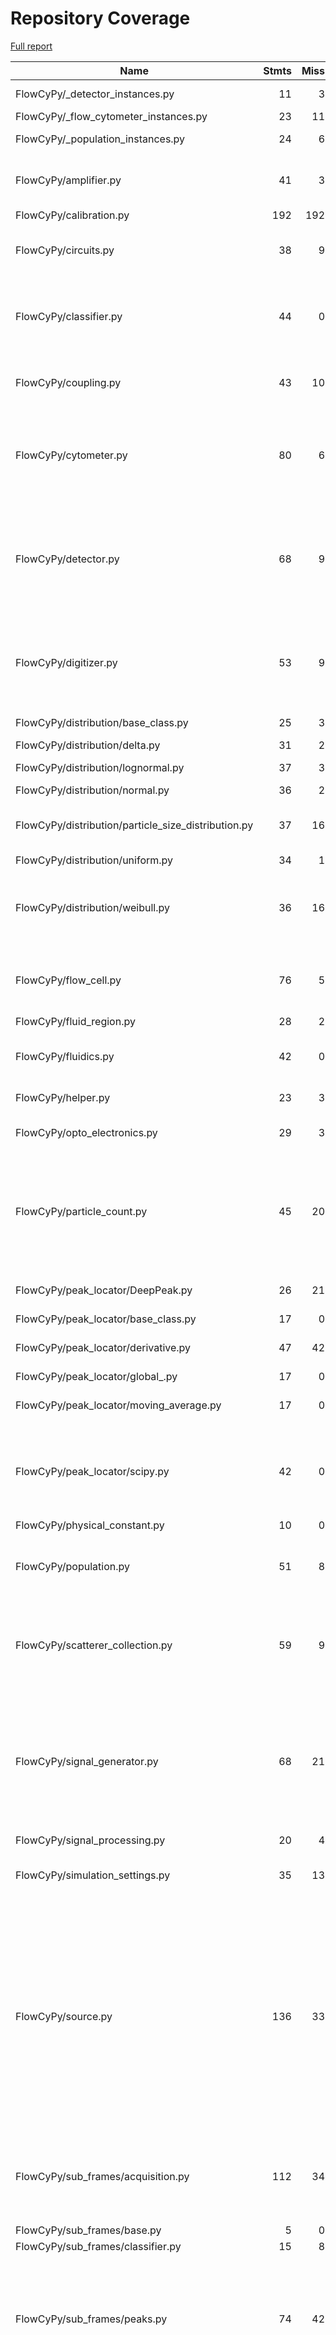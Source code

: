 # Repository Coverage

[Full report](https://htmlpreview.github.io/?https://github.com/MartinPdeS/FlowCyPy/blob/python-coverage-comment-action-data/htmlcov/index.html)

| Name                                                  |    Stmts |     Miss |   Branch |   BrPart |   Cover |   Missing |
|------------------------------------------------------ | -------: | -------: | -------: | -------: | ------: | --------: |
| FlowCyPy/\_detector\_instances.py                     |       11 |        3 |        0 |        0 |     73% |15, 34, 54 |
| FlowCyPy/\_flow\_cytometer\_instances.py              |       23 |       11 |        0 |        0 |     52% |     26-83 |
| FlowCyPy/\_population\_instances.py                   |       24 |        6 |        2 |        0 |     77% |9, 19, 58-67 |
| FlowCyPy/amplifier.py                                 |       41 |        3 |        8 |        4 |     86% |67, 73, 124, 134->exit |
| FlowCyPy/calibration.py                               |      192 |      192 |       30 |        0 |      0% |     1-397 |
| FlowCyPy/circuits.py                                  |       38 |        9 |        0 |        0 |     76% |101-105, 116-121 |
| FlowCyPy/classifier.py                                |       44 |        0 |        8 |        4 |     92% |32->35, 74->78, 121->125, 172->176 |
| FlowCyPy/coupling.py                                  |       43 |       10 |       10 |        2 |     74% |50, 137, 154-176 |
| FlowCyPy/cytometer.py                                 |       80 |        6 |       18 |        4 |     90% |22, 159, 179->187, 220-226, 287 |
| FlowCyPy/detector.py                                  |       68 |        9 |       12 |        6 |     81% |85, 107, 129, 149, 157, 178->182, 267-275 |
| FlowCyPy/digitizer.py                                 |       53 |        9 |       12 |        5 |     75% |93-94, 117, 130-133, 142-149, 165 |
| FlowCyPy/distribution/base\_class.py                  |       25 |        3 |        0 |        0 |     88% |32, 36, 65 |
| FlowCyPy/distribution/delta.py                        |       31 |        2 |        2 |        1 |     91% |   74, 104 |
| FlowCyPy/distribution/lognormal.py                    |       37 |        3 |        4 |        2 |     88% |90, 92, 124 |
| FlowCyPy/distribution/normal.py                       |       36 |        2 |        2 |        1 |     92% |   89, 128 |
| FlowCyPy/distribution/particle\_size\_distribution.py |       37 |       16 |        4 |        0 |     51% |86-94, 120-130, 133 |
| FlowCyPy/distribution/uniform.py                      |       34 |        1 |        0 |        0 |     97% |       117 |
| FlowCyPy/distribution/weibull.py                      |       36 |       16 |        2 |        0 |     53% |28, 32, 36, 57-62, 79, 102-112, 115 |
| FlowCyPy/flow\_cell.py                                |       76 |        5 |       20 |        5 |     90% |113, 120, 229, 232, 259 |
| FlowCyPy/fluid\_region.py                             |       28 |        2 |        0 |        0 |     93% |    25, 33 |
| FlowCyPy/fluidics.py                                  |       42 |        0 |        4 |        2 |     96% |97->101, 145->148 |
| FlowCyPy/helper.py                                    |       23 |        3 |       10 |        3 |     82% |36, 40, 44 |
| FlowCyPy/opto\_electronics.py                         |       29 |        3 |        8 |        3 |     84% |71, 146, 151 |
| FlowCyPy/particle\_count.py                           |       45 |       20 |       20 |        4 |     51% |31-32, 42, 65-73, 102-105, 111, 116-121, 128 |
| FlowCyPy/peak\_locator/DeepPeak.py                    |       26 |       21 |        0 |        0 |     19% |70-74, 120-153 |
| FlowCyPy/peak\_locator/base\_class.py                 |       17 |        0 |        6 |        0 |    100% |           |
| FlowCyPy/peak\_locator/derivative.py                  |       47 |       42 |       20 |        0 |      7% |50-54, 84-138 |
| FlowCyPy/peak\_locator/global\_.py                    |       17 |        0 |        6 |        0 |    100% |           |
| FlowCyPy/peak\_locator/moving\_average.py             |       17 |        0 |        6 |        2 |     91% |95->98, 98->exit |
| FlowCyPy/peak\_locator/scipy.py                       |       42 |        0 |       10 |        4 |     92% |86->94, 97->104, 111->116, 116->121 |
| FlowCyPy/physical\_constant.py                        |       10 |        0 |        0 |        0 |    100% |           |
| FlowCyPy/population.py                                |       51 |        8 |       12 |        5 |     79% |46-47, 50, 79-80, 83, 109, 239 |
| FlowCyPy/scatterer\_collection.py                     |       59 |        9 |       24 |        5 |     78% |54, 111, 129, 133, 140-145, 200 |
| FlowCyPy/signal\_generator.py                         |       68 |       21 |       16 |        5 |     64% |42-45, 70-71, 114, 137, 181, 194-206, 239, 264-278, 314 |
| FlowCyPy/signal\_processing.py                        |       20 |        4 |        4 |        0 |     75% |     83-88 |
| FlowCyPy/simulation\_settings.py                      |       35 |       13 |        6 |        1 |     56% |8-14, 66-68, 83, 87-93 |
| FlowCyPy/source.py                                    |      136 |       33 |       50 |       14 |     69% |37, 41, 48-56, 60-66, 74, 86, 89, 94-106, 173, 178, 217, 219, 266, 273, 322, 324, 328, 330, 384, 404 |
| FlowCyPy/sub\_frames/acquisition.py                   |      112 |       34 |       40 |        1 |     68% |81, 99-103, 200-216, 251, 259-287 |
| FlowCyPy/sub\_frames/base.py                          |        5 |        0 |        0 |        0 |    100% |           |
| FlowCyPy/sub\_frames/classifier.py                    |       15 |        8 |        2 |        0 |     41% |     35-49 |
| FlowCyPy/sub\_frames/peaks.py                         |       74 |       42 |       12 |        2 |     40% |19, 24, 42-44, 62-64, 80-81, 99-114, 155-172, 243-259 |
| FlowCyPy/sub\_frames/scatterer.py                     |      100 |       63 |       20 |        1 |     33% |25-32, 48-57, 82-102, 129-141, 177-192, 215, 228-234, 237-249, 252-271 |
| FlowCyPy/sub\_frames/utils.py                         |       79 |       45 |       26 |        6 |     38% |41, 43->46, 114-119, 122-125, 128, 130->133, 159-204, 228-243 |
| FlowCyPy/triggering\_system.py                        |       82 |       30 |       12 |        3 |     63% |48-53, 68-70, 129-136, 152-164, 268-278, 294-317 |
| FlowCyPy/units.py                                     |       30 |        0 |        4 |        0 |    100% |           |
| FlowCyPy/utils.py                                     |       56 |       56 |       14 |        0 |      0% |     1-134 |
|                                             **TOTAL** | **2194** |  **763** |  **466** |   **95** | **62%** |           |


## Setup coverage badge

Below are examples of the badges you can use in your main branch `README` file.

### Direct image

[![Coverage badge](https://raw.githubusercontent.com/MartinPdeS/FlowCyPy/python-coverage-comment-action-data/badge.svg)](https://htmlpreview.github.io/?https://github.com/MartinPdeS/FlowCyPy/blob/python-coverage-comment-action-data/htmlcov/index.html)

This is the one to use if your repository is private or if you don't want to customize anything.

### [Shields.io](https://shields.io) Json Endpoint

[![Coverage badge](https://img.shields.io/endpoint?url=https://raw.githubusercontent.com/MartinPdeS/FlowCyPy/python-coverage-comment-action-data/endpoint.json)](https://htmlpreview.github.io/?https://github.com/MartinPdeS/FlowCyPy/blob/python-coverage-comment-action-data/htmlcov/index.html)

Using this one will allow you to [customize](https://shields.io/endpoint) the look of your badge.
It won't work with private repositories. It won't be refreshed more than once per five minutes.

### [Shields.io](https://shields.io) Dynamic Badge

[![Coverage badge](https://img.shields.io/badge/dynamic/json?color=brightgreen&label=coverage&query=%24.message&url=https%3A%2F%2Fraw.githubusercontent.com%2FMartinPdeS%2FFlowCyPy%2Fpython-coverage-comment-action-data%2Fendpoint.json)](https://htmlpreview.github.io/?https://github.com/MartinPdeS/FlowCyPy/blob/python-coverage-comment-action-data/htmlcov/index.html)

This one will always be the same color. It won't work for private repos. I'm not even sure why we included it.

## What is that?

This branch is part of the
[python-coverage-comment-action](https://github.com/marketplace/actions/python-coverage-comment)
GitHub Action. All the files in this branch are automatically generated and may be
overwritten at any moment.